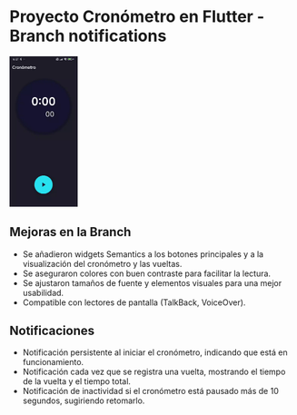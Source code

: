 # Proyecto Cronómetro en Flutter - Branch notifications

<img src="https://raw.githubusercontent.com/sabbinat/cronometro/notifications/gif.gif" alt="Cronómetro en acción" width="120"/>


## Mejoras en la Branch

- Se añadieron widgets Semantics a los botones principales y a la visualización del cronómetro y las vueltas.
- Se aseguraron colores con buen contraste para facilitar la lectura.
- Se ajustaron tamaños de fuente y elementos visuales para una mejor usabilidad.
- Compatible con lectores de pantalla (TalkBack, VoiceOver).

## Notificaciones

- Notificación persistente al iniciar el cronómetro, indicando que está en funcionamiento.
- Notificación cada vez que se registra una vuelta, mostrando el tiempo de la vuelta y el tiempo total.
- Notificación de inactividad si el cronómetro está pausado más de 10 segundos, sugiriendo retomarlo.
